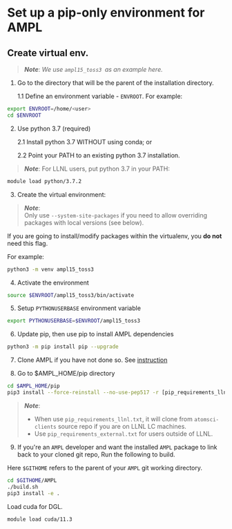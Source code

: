 # Set up a pip-only environment for AMPL

## Create virtual env. 

> ***Note***:
> *We use `ampl15_toss3 `as an example here.*

1. Go to the directory that will be the parent of the installation directory.  
   
   1.1 Define an environment variable - `ENVROOT`. For example:

```bash
export ENVROOT=/home/<user>
cd $ENVROOT
```

2. Use python 3.7 (required)

   2.1 Install python 3.7 WITHOUT using conda; or 

   2.2 Point your PATH to an existing python 3.7 installation.

> ***Note***: 
> For LLNL users, put python 3.7 in your PATH:

```bash
module load python/3.7.2
```

3. Create the virtual environment:

> ***Note***:  
> Only use `--system-site-packages` if you need to allow overriding packages with local versions (see below).

If you are going to install/modify packages within the virtualenv, you __do not__ need this flag.

For example:
```bash
python3 -m venv ampl15_toss3
```

4. Activate the environment
```bash
source $ENVROOT/ampl15_toss3/bin/activate
```
5. Setup `PYTHONUSERBASE` environment variable

```bash
export PYTHONUSERBASE=$ENVROOT/ampl15_toss3
```

6. Update pip, then use pip to install AMPL dependencies
```bash
python3 -m pip install pip --upgrade
```

7. Clone AMPL if you have not done so. See [instruction](#Install)

8. Go to $AMPL_HOME/pip directory

```bash
cd $AMPL_HOME/pip
pip3 install --force-reinstall --no-use-pep517 -r [pip_requirements_llnl.txt|pip_requirements_external.txt]
```
> ***Note***: 
> * When use `pip_requirements_llnl.txt`, it will clone from `atomsci-clients` source repo if you are on LLNL LC machines.
> * Use `pip_requirements_external.txt` for users outside of LLNL.

9. If you're an `AMPL` developer and want the installed `AMPL` package to link back to your cloned git repo, Run the following to build. 

Here `$GITHOME` refers to the parent of your `AMPL` git working directory.

```bash
cd $GITHOME/AMPL
./build.sh
pip3 install -e .
```

Load cuda for DGL.

```
module load cuda/11.3
```
